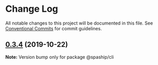 # Change Log

All notable changes to this project will be documented in this file.
See [Conventional Commits](https://conventionalcommits.org) for commit guidelines.

## [0.3.4](https://github.com/spaship/cli/compare/v0.3.3...v0.3.4) (2019-10-22)

**Note:** Version bump only for package @spaship/cli
